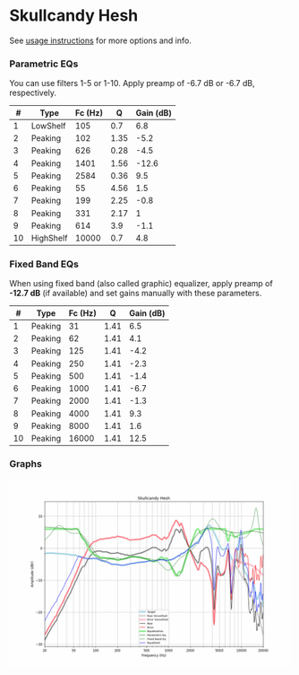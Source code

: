# Skullcandy Hesh
See [usage instructions](https://github.com/jaakkopasanen/AutoEq#usage) for more options and info.

### Parametric EQs
You can use filters 1-5 or 1-10. Apply preamp of -6.7 dB or -6.7 dB, respectively.

|   # | Type      |   Fc (Hz) |    Q |   Gain (dB) |
|-----|-----------|-----------|------|-------------|
|   1 | LowShelf  |       105 | 0.7  |         6.8 |
|   2 | Peaking   |       102 | 1.35 |        -5.2 |
|   3 | Peaking   |       626 | 0.28 |        -4.5 |
|   4 | Peaking   |      1401 | 1.56 |       -12.6 |
|   5 | Peaking   |      2584 | 0.36 |         9.5 |
|   6 | Peaking   |        55 | 4.56 |         1.5 |
|   7 | Peaking   |       199 | 2.25 |        -0.8 |
|   8 | Peaking   |       331 | 2.17 |         1   |
|   9 | Peaking   |       614 | 3.9  |        -1.1 |
|  10 | HighShelf |     10000 | 0.7  |         4.8 |

### Fixed Band EQs
When using fixed band (also called graphic) equalizer, apply preamp of **-12.7 dB** (if available) and set gains manually with these parameters.

|   # | Type    |   Fc (Hz) |    Q |   Gain (dB) |
|-----|---------|-----------|------|-------------|
|   1 | Peaking |        31 | 1.41 |         6.5 |
|   2 | Peaking |        62 | 1.41 |         4.1 |
|   3 | Peaking |       125 | 1.41 |        -4.2 |
|   4 | Peaking |       250 | 1.41 |        -2.3 |
|   5 | Peaking |       500 | 1.41 |        -1.4 |
|   6 | Peaking |      1000 | 1.41 |        -6.7 |
|   7 | Peaking |      2000 | 1.41 |        -1.3 |
|   8 | Peaking |      4000 | 1.41 |         9.3 |
|   9 | Peaking |      8000 | 1.41 |         1.6 |
|  10 | Peaking |     16000 | 1.41 |        12.5 |

### Graphs
![](./Skullcandy%20Hesh.png)
